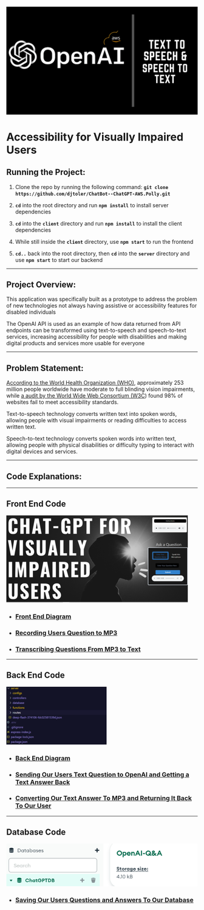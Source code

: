 ![openai3.png](https://github.com/djtoler/ChatBot--ChatGPT-AWS.Polly/blob/main/assets/openai3.png)

# Accessibility for Visually Impaired Users
  
## Running the Project:
1. Clone the repo by running the following command: **`git clone https://github.com/djtoler/ChatBot--ChatGPT-AWS.Polly.git`**

2. **`cd`** into the root directory and run **`npm install`** to install server dependencies

3. **`cd`** into the **`client`** directory and run **`npm install`** to install the client dependencies
   
4. While still inside the **`client`** directory, use **`npm start`** to run the frontend 
   
5. **`cd..`** back into the root directory, then **`cd`** into the **`server`** directory and use **`npm start`** to start our backend
---

## Project Overview:

This application was specifically built as a prototype to address the problem of new technologies not always having assistive or accessibility features for disabled individuals 

The OpenAI API is used as an example of how data returned from API endpoints can be transformed using text-to-speech and speech-to-text services, increasing accessibility for people with disabilities and making digital products and services more usable for everyone

---

## Problem Statement:

[According to the World Health Organization (WHO)](https://www.who.int/news-room/fact-sheets/detail/blindness-and-visual-impairment), approximately 253 million people worldwide have moderate to full blinding vision impairments, while [a audit by the World Wide Web Consortium (W3C](https://www.isemag.com/professional-development-leadership/article/14267164/98-of-websites-fail-to-comply-with-accessibility-requirements-for-people-with-disabilities)) found 98% of websites fail to meet accessibility standards.

Text-to-speech technology converts written text into spoken words, allowing people with visual impairments or reading difficulties to access written text.

Speech-to-text technology converts spoken words into written text, allowing people with physical disabilities or difficulty typing to interact with digital devices and services.

---

## **Code Explanations:**

<!-- ----------------------------------------------------------------------------------------------------- -->
---
## Front End Code
![home.png](https://github.com/djtoler/ChatBot--ChatGPT-AWS.Polly/blob/main/assets/frontend-landing-page.png)


- ### [Front End Diagram](https://github.com/djtoler/ChatBot--ChatGPT-AWS.Polly/blob/main/assets/mds/Front%20End%20Diagram.md)
  
- ### [Recording Users Question to MP3](https://github.com/djtoler/ChatBot--ChatGPT-AWS.Polly/blob/main/assets/mds/Recording%20Our%20Users%20Question%20to%20MP3.md)

- ### [Transcribing Questions From MP3 to Text](https://github.com/djtoler/ChatBot--ChatGPT-AWS.Polly/blob/main/assets/mds/Transcribing%20Our%20Users%20Question%20From%20MP3%20to%20Text.md)












<!-- ----------------------------------------------------------------------------------------------------- -->
---
## Back End Code
![chatserver1](https://github.com/djtoler/ChatBot--ChatGPT-AWS.Polly/blob/main/assets/backend-directory-colored_1_51.png)

- ### [Back End Diagram](https://github.com/djtoler/ChatBot--ChatGPT-AWS.Polly/blob/main/assets/mds/Back%20End%20Diagram.md)
  
- ### [Sending Our Users Text Question to OpenAI and Getting a Text Answer Back](https://github.com/djtoler/ChatBot--ChatGPT-AWS.Polly/blob/main/assets/mds/Sending%20Our%20Users%20Text%20Question%20to%20OpenAI%20and%20Getting%20a%20Text%20Answer%20Back.md)
  
- ### [Converting Our Text Answer To MP3 and Returning It Back To Our User](https://github.com/djtoler/ChatBot--ChatGPT-AWS.Polly/blob/main/assets/mds/Converting%20Our%20Text%20Answer%20To%20MP3%20and%20Returning%20It%20Back%20To%20Our%20User.md)











<!-- ----------------------------------------------------------------------------------------------------- -->
---
## Database Code
![chatserverdb2](https://github.com/djtoler/ChatBot--ChatGPT-AWS.Polly/blob/main/assets/backend-database-db-snapshot.PNG)

- ### [Saving Our Users Questions and Answers To Our Database](https://github.com/djtoler/ChatBot--ChatGPT-AWS.Polly/blob/main/assets/mds/Saving%20Our%20Users%20Questions%20and%20Answers%20To%20Our%20Database.md)



